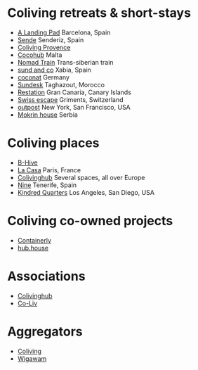 
# Coliving retreats & short-stays
+ [A Landing Pad](alandingpad.com) Barcelona, Spain
+ [Sende](sende.co) Senderiz, Spain
+ [Coliving Provence](colivingprovence.io/) 
+ [Cocohub](cocohub.io) Malta
+ [Nomad Train](nomadtrain.co) Trans-siberian train
+ [sund and co](sun-and-co.com) Xabia, Spain
+ [coconat](coconat-space.com) Germany
+ [Sundesk](sun-desk.com) Taghazout, Morocco
+ [Restation](restation.co) Gran Canaria, Canary Islands
+ [Swiss escape](swissescape.co) Griments, Switzerland
+ [outpost](outpost-club.com) New York, San Francisco, USA
+ [Mokrin house](mokrinhouse.com) Serbia

# Coliving places
+ [B-Hive](b-hiveliving.com)
+ [La Casa](lacasa.io) Paris, France
+ [Colivinghub](coliving.eu) Several spaces, all over Europe
+ [Nine](ninecoliving.com) Tenerife, Spain
+ [Kindred Quarters](kindredquarters.com) Los Angeles, San Diego, USA

# Coliving co-owned projects
+ [Containerly](containerly.com) 
+ [hub.house](hub.house)

# Associations
+ [Colivinghub](colivinghub.co)
+ [Co-Liv](co-liv.org)

# Aggregators
+ [Coliving](coliving.com)
+ [Wigawam](https://www.wigawam.com/)
